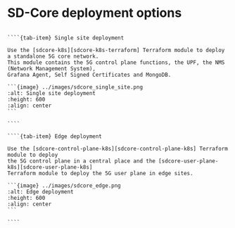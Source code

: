 # SD-Core deployment options

`````{tab-set}
    
````{tab-item} Single site deployment

Use the [sdcore-k8s][sdcore-k8s-terraform] Terraform module to deploy a standalone 5G core network.
This module contains the 5G control plane functions, the UPF, the NMS (Network Management System), 
Grafana Agent, Self Signed Certificates and MongoDB.

```{image} ../images/sdcore_single_site.png
:alt: Single site deployment
:height: 600
:align: center
```

````

````{tab-item} Edge deployment

Use the [sdcore-control-plane-k8s][sdcore-control-plane-k8s] Terraform module to deploy 
the 5G control plane in a central place and the [sdcore-user-plane-k8s][sdcore-user-plane-k8s] 
Terraform module to deploy the 5G user plane in edge sites.

```{image} ../images/sdcore_edge.png
:alt: Edge deployment
:height: 600
:align: center
```

````

`````

[sdcore-k8s-terraform]: https://github.com/canonical/terraform-juju-sdcore/tree/v1.4/modules/sdcore-k8s
[sdcore-control-plane-k8s]: https://github.com/canonical/terraform-juju-sdcore/tree/v1.4/modules/sdcore-control-plane-k8s
[sdcore-user-plane-k8s]: https://github.com/canonical/terraform-juju-sdcore/tree/v1.4/modules/sdcore-user-plane-k8s

